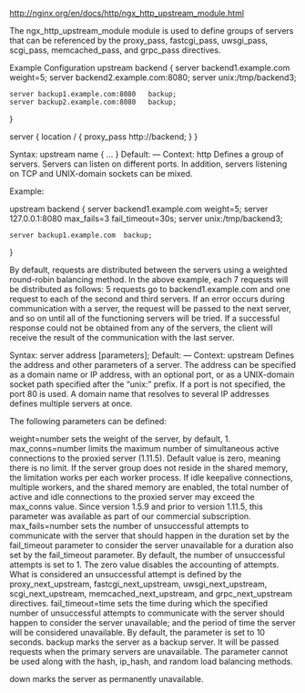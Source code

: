 http://nginx.org/en/docs/http/ngx_http_upstream_module.html

The ngx_http_upstream_module module is used to define groups of servers that can be referenced by the proxy_pass, fastcgi_pass, uwsgi_pass, scgi_pass, memcached_pass, and grpc_pass directives.

Example Configuration
upstream backend {
    server backend1.example.com       weight=5;
    server backend2.example.com:8080;
    server unix:/tmp/backend3;

    server backup1.example.com:8080   backup;
    server backup2.example.com:8080   backup;
}

server {
    location / {
        proxy_pass http://backend;
    }
}


Syntax:	upstream name { ... }
Default:	—
Context:	http
Defines a group of servers. Servers can listen on different ports. In addition, servers listening on TCP and UNIX-domain sockets can be mixed.

Example:

upstream backend {
    server backend1.example.com weight=5;
    server 127.0.0.1:8080       max_fails=3 fail_timeout=30s;
    server unix:/tmp/backend3;

    server backup1.example.com  backup;
}


By default, requests are distributed between the servers using a weighted round-robin balancing method. In the above example, each 7 requests will be distributed as follows: 5 requests go to backend1.example.com and one request to each of the second and third servers. If an error occurs during communication with a server, the request will be passed to the next server, and so on until all of the functioning servers will be tried. If a successful response could not be obtained from any of the servers, the client will receive the result of the communication with the last server.

Syntax:	server address [parameters];
Default:	—
Context:	upstream
Defines the address and other parameters of a server. The address can be specified as a domain name or IP address, with an optional port, or as a UNIX-domain socket path specified after the “unix:” prefix. If a port is not specified, the port 80 is used. A domain name that resolves to several IP addresses defines multiple servers at once.

The following parameters can be defined:

weight=number
sets the weight of the server, by default, 1.
max_conns=number
limits the maximum number of simultaneous active connections to the proxied server (1.11.5). Default value is zero, meaning there is no limit. If the server group does not reside in the shared memory, the limitation works per each worker process.
If idle keepalive connections, multiple workers, and the shared memory are enabled, the total number of active and idle connections to the proxied server may exceed the max_conns value.
Since version 1.5.9 and prior to version 1.11.5, this parameter was available as part of our commercial subscription.
max_fails=number
sets the number of unsuccessful attempts to communicate with the server that should happen in the duration set by the fail_timeout parameter to consider the server unavailable for a duration also set by the fail_timeout parameter. By default, the number of unsuccessful attempts is set to 1. The zero value disables the accounting of attempts. What is considered an unsuccessful attempt is defined by the proxy_next_upstream, fastcgi_next_upstream, uwsgi_next_upstream, scgi_next_upstream, memcached_next_upstream, and grpc_next_upstream directives.
fail_timeout=time
sets
the time during which the specified number of unsuccessful attempts to communicate with the server should happen to consider the server unavailable;
and the period of time the server will be considered unavailable.
By default, the parameter is set to 10 seconds.
backup
marks the server as a backup server. It will be passed requests when the primary servers are unavailable.
The parameter cannot be used along with the hash, ip_hash, and random load balancing methods.

down
marks the server as permanently unavailable.
